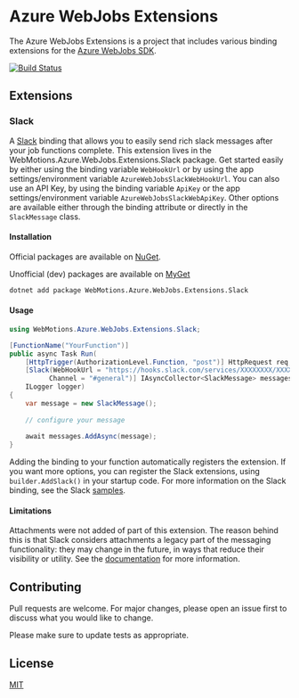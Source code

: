 # Azure WebJobs Extensions

The Azure WebJobs Extensions is a project that includes various binding extensions for the [Azure WebJobs SDK](https://github.com/Azure/azure-webjobs-sdk).

[![Build Status](https://dev.azure.com/webmotions/Azure%20WebJobs%20Extensions/_apis/build/status/webmotions.Azure.WebJobs.Extensions?branchName=master)](https://dev.azure.com/webmotions/Azure%20WebJobs%20Extensions/_build/latest?definitionId=6&branchName=master)

## Extensions

### Slack

A [Slack](https://www.slack.com) binding that allows you to easily send rich slack messages after your job functions complete.
This extension lives in the WebMotions.Azure.WebJobs.Extensions.Slack package. Get started easily by either using the binding variable `WebHookUrl` or by using
the app settings/environment variable `AzureWebJobsSlackWebHookUrl`. You can also use an API Key, by using the binding variable `ApiKey` or the app settings/environment variable
`AzureWebJobsSlackWebApiKey`. Other options are available either through the binding attribute or directly in the `SlackMessage` class.

#### Installation

Official packages are available on [NuGet](https://www.nuget.org/packages/WebMotions.Azure.WebJobs.Extensions.Slack).

Unofficial (dev) packages are available on [MyGet](https://www.myget.org/F/webmotions-azure-webjobs-extensions/api/v3/index.json)

```bash
dotnet add package WebMotions.Azure.WebJobs.Extensions.Slack
```

#### Usage

```csharp
using WebMotions.Azure.WebJobs.Extensions.Slack;

[FunctionName("YourFunction")]
public async Task Run(
	[HttpTrigger(AuthorizationLevel.Function, "post")] HttpRequest req,
	[Slack(WebHookUrl = "https://hooks.slack.com/services/XXXXXXXX/XXXXXXXXXX/XXXXXXXXX", 
		  Channel = "#general")] IAsyncCollector<SlackMessage> messages,
	ILogger logger)
{
	var message = new SlackMessage();
	
	// configure your message
	
	await messages.AddAsync(message);
}
```

Adding the binding to your function automatically registers the extension. If you want more options, you can register the Slack extensions, using `builder.AddSlack()` in your startup code. 
For more information on the Slack binding, see the Slack [samples](https://github.com/webmotions/Azure.WebJobs.Extensions/tree/master/samples/SlackFunctionApp).

#### Limitations

Attachments were not added of part of this extension. The reason behind this is that Slack considers attachments a legacy part of the messaging functionality:
they may change in the future, in ways that reduce their visibility or utility. See the [documentation](https://api.slack.com/messaging/composing/layouts#when-to-use-attachments) for more information.

## Contributing
Pull requests are welcome. For major changes, please open an issue first to discuss what you would like to change.

Please make sure to update tests as appropriate.

## License
[MIT](https://choosealicense.com/licenses/mit/)